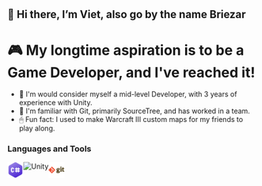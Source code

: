 ## 👋 Hi there, I’m Viet, also go by the name Briezar

# 🎮 My longtime aspiration is to be a Game Developer, and I've reached it!

- 🌱 I'm would consider myself a mid-level Developer, with 3 years of experience with Unity.
- 🐢 I'm familiar with Git, primarily SourceTree, and has worked in a team.
- 🖱 Fun fact: I used to make Warcraft III custom maps for my friends to play along.

### Languages and Tools
<img align="left" alt="C#" height="32" src="https://raw.githubusercontent.com/github/explore/80688e429a7d4ef2fca1e82350fe8e3517d3494d/topics/csharp/csharp.png" />
<img align="left" alt="Unity" height="32" src="https://upload.wikimedia.org/wikipedia/commons/thumb/c/c4/Unity_2021.svg/1920px-Unity_2021.svg.png" />
<img align="left" alt="Git" height="32" src="https://raw.githubusercontent.com/github/explore/80688e429a7d4ef2fca1e82350fe8e3517d3494d/topics/git/git.png" />
